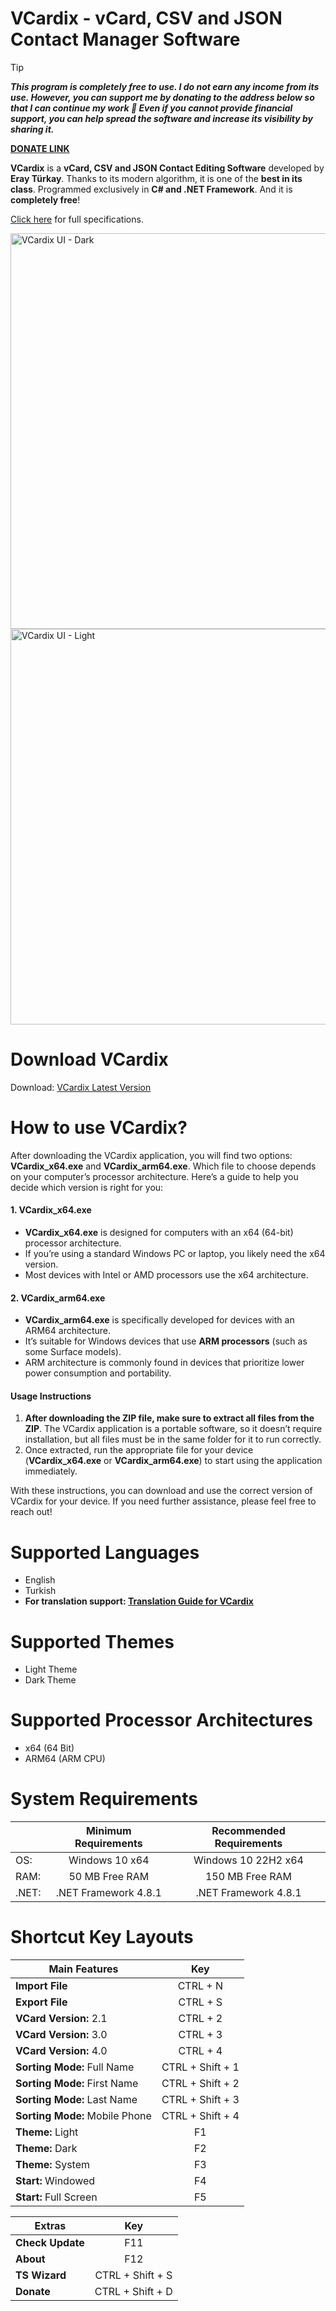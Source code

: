 # VCardix - vCard, CSV and JSON Contact Manager Software

> [!TIP]
**_This program is completely free to use. I do not earn any income from its use. However, you can support me by donating to the address below so that I can continue my work 💚 Even if you cannot provide financial support, you can help spread the software and increase its visibility by sharing it._**

**[DONATE LINK](https://buymeacoffee.com/turkaysoftware)**

**VCardix** is a **vCard, CSV and JSON Contact Editing Software** developed by **Eray Türkay**. Thanks to its modern algorithm, it is one of the **best in its class**. Programmed exclusively in **C# and .NET Framework**. And it is **completely free**!

[Click here](https://www.turkaysoftware.com/vcardix) for full specifications.

<img width="1010" height="633" alt="VCardix UI - Dark" src="https://github.com/user-attachments/assets/3c706f8a-ee8d-4fc9-90e4-abc9f23c0ae7" />

<img width="1010" height="633" alt="VCardix UI - Light" src="https://github.com/user-attachments/assets/78f1570b-3e42-4fcf-8e1f-f649d4a7c08e" />

# Download VCardix

Download: [VCardix Latest Version](https://github.com/turkaysoftware/vcardix/releases/latest)

# How to use VCardix?

After downloading the VCardix application, you will find two options: **VCardix_x64.exe** and **VCardix_arm64.exe**. Which file to choose depends on your computer’s processor architecture. Here’s a guide to help you decide which version is right for you:

#### 1. VCardix_x64.exe
- **VCardix_x64.exe** is designed for computers with an x64 (64-bit) processor architecture.
- If you’re using a standard Windows PC or laptop, you likely need the x64 version.
- Most devices with Intel or AMD processors use the x64 architecture.

#### 2. VCardix_arm64.exe
- **VCardix_arm64.exe** is specifically developed for devices with an ARM64 architecture.
- It’s suitable for Windows devices that use **ARM processors** (such as some Surface models).
- ARM architecture is commonly found in devices that prioritize lower power consumption and portability.

#### Usage Instructions
1. **After downloading the ZIP file, make sure to extract all files from the ZIP**. The VCardix application is a portable software, so it doesn’t require installation, but all files must be in the same folder for it to run correctly.
2. Once extracted, run the appropriate file for your device (**VCardix_x64.exe** or **VCardix_arm64.exe**) to start using the application immediately.

With these instructions, you can download and use the correct version of VCardix for your device. If you need further assistance, please feel free to reach out!

# Supported Languages

- English
- Turkish
- **For translation support: [Translation Guide for VCardix](https://github.com/turkaysoftware/vcardix/discussions/1)**

# Supported Themes

- Light Theme
- Dark Theme

# Supported Processor Architectures

- x64 (64 Bit)
- ARM64 (ARM CPU)

# System Requirements

|  | Minimum Requirements | Recommended Requirements |
| -- | :--: | :--: |
| OS: | Windows 10 x64 | Windows 10 22H2 x64|
| RAM: | 50 MB Free RAM | 150 MB Free RAM |
| .NET: | .NET Framework 4.8.1 | .NET Framework 4.8.1 |

# Shortcut Key Layouts

| Main Features | Key |
| -- | :--: |
| **Import File** | CTRL + N |
| **Export File** | CTRL + S |
| **VCard Version:** 2.1 | CTRL + 2 |
| **VCard Version:** 3.0 | CTRL + 3 |
| **VCard Version:** 4.0 | CTRL + 4 |
| **Sorting Mode:** Full Name | CTRL + Shift + 1 |
| **Sorting Mode:** First Name | CTRL + Shift + 2 |
| **Sorting Mode:** Last Name | CTRL + Shift + 3 |
| **Sorting Mode:** Mobile Phone | CTRL + Shift + 4 |
| **Theme:** Light | F1 |
| **Theme:** Dark | F2 |
| **Theme:** System | F3 |
| **Start:** Windowed | F4 |
| **Start:** Full Screen | F5 |

| Extras | Key |
| -- | :--: |
| **Check Update** | F11 |
| **About** | F12 |
| **TS Wizard** | CTRL + Shift + S |
| **Donate** | CTRL + Shift + D |

